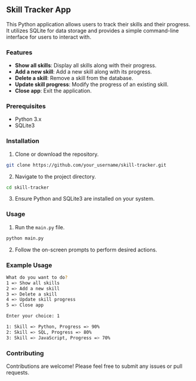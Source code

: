 ## Skill Tracker App

This Python application allows users to track their skills and their progress. It utilizes SQLite for data storage and provides a simple command-line interface for users to interact with.

### Features

- **Show all skills**: Display all skills along with their progress.
- **Add a new skill**: Add a new skill along with its progress.
- **Delete a skill**: Remove a skill from the database.
- **Update skill progress**: Modify the progress of an existing skill.
- **Close app**: Exit the application.

### Prerequisites

- Python 3.x
- SQLite3

### Installation

1. Clone or download the repository.

```bash
git clone https://github.com/your_username/skill-tracker.git
```

2. Navigate to the project directory.

```bash
cd skill-tracker
```

3. Ensure Python and SQLite3 are installed on your system.

### Usage

1. Run the `main.py` file.

```bash
python main.py
```

2. Follow the on-screen prompts to perform desired actions.

### Example Usage

```bash
What do you want to do?
1 => Show all skills
2 => Add a new skill
3 => Delete a skill
4 => Update skill progress
5 => Close app

Enter your choice: 1

1: Skill => Python, Progress => 90%
2: Skill => SQL, Progress => 80%
3: Skill => JavaScript, Progress => 70%
```

### Contributing

Contributions are welcome! Please feel free to submit any issues or pull requests.